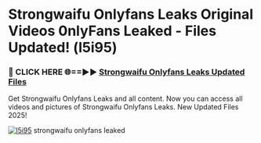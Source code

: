 # Strongwaifu Onlyfans Leaks Original Videos 0nlyFans Leaked - Files Updated! (l5i95)

<h3>🔴 CLICK HERE 🌐==►► <a href="https://tinyurl.com/3hn5wdd3" rel="nofollow">Strongwaifu Onlyfans Leaks Updated Files</a></h3>

Get Strongwaifu Onlyfans Leaks and all content. Now you can access all videos and pictures of Strongwaifu Onlyfans Leaks. New Updated Files 2025!

[![l5i95](https://i.imgur.com/4HnBqBT.gif)](https://tinyurl.com/3hn5wdd3)
strongwaifu onlyfans leaked